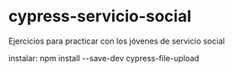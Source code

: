 # cypress-servicio-social
Ejercicios para practicar con los jóvenes de servicio social

instalar: npm install --save-dev cypress-file-upload
